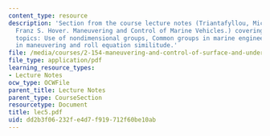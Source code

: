 ```yaml
---
content_type: resource
description: 'Section from the course lecture notes (Triantafyllou, Michael S., and
  Franz S. Hover. Maneuvering and Control of Marine Vehicles.) covering the following
  topics: Use of nondimensional groups, Common groups in marine engineering, similitude
  in maneuvering and roll equation similitude.'
file: /media/courses/2-154-maneuvering-and-control-of-surface-and-underwater-vehicles-13-49-fall-2004/dd2b3f06232fe4d7f919712f60be10ab_lec5.pdf
file_type: application/pdf
learning_resource_types:
- Lecture Notes
ocw_type: OCWFile
parent_title: Lecture Notes
parent_type: CourseSection
resourcetype: Document
title: lec5.pdf
uid: dd2b3f06-232f-e4d7-f919-712f60be10ab
---
```

